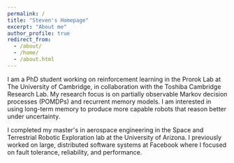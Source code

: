 ```yaml
---
permalink: /
title: "Steven's Homepage"
excerpt: "About me"
author_profile: true
redirect_from: 
  - /about/
  - /home/
  - /about.html
---
```


I am a PhD student working on reinforcement learning in the Prorok Lab at The University of Cambridge, in collaboration with the Toshiba Cambridge Research Lab. My research focus is on partially observable Markov decision processes (POMDPs) and recurrent memory models. I am interested in using long-term memory to produce more capable robots that reason better under uncertainty. 

I completed my master's in aerospace engineering in the Space and Terrestrial Robotic Exploration lab at the University of Arizona. I previously worked on large, distributed software systems at Facebook where I focused on fault tolerance, reliability, and performance. 
